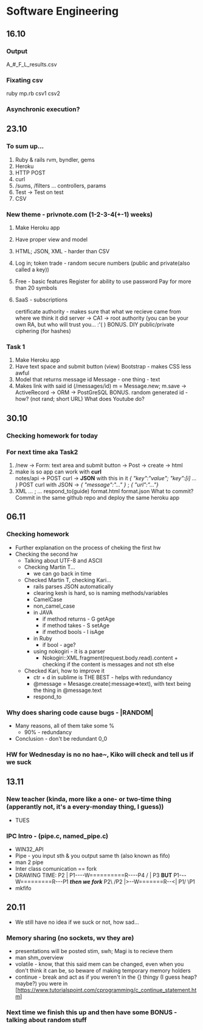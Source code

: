 # Software Engineering

## 16.10
### Output
A_#_F_L_results.csv
### Fixating csv
ruby mp.rb csv1 csv2
### Asynchronic execution?

## 23.10
### To sum up...
1. Ruby & rails
   rvm, byndler, gems
2. Heroku
3. HTTP
   POST
4. curl
5. /sums, /filters ...
   controllers, params
6. Test -> Test on test
7. CSV
### New theme - privnote.com (1-2-3-4(+-1) weeks)
1. Make Heroku app
2. Have proper view and model
3. HTML; JSON, XML - harder than CSV
4. Log in; token trade - random secure numbers (public and private(also called a key)) 
5. Free - basic features 
   Register for ability to use password
   Pay for more than 20 symbols
6. SaaS - subscriptions
   
   certificate authority - makes sure that what we recieve came from where we think it did
      server -> CA1 -> root authority (you can be your own RA, but who will trust you... :'( )
BONUS. DIY public/private ciphering (for hashes)
### Task 1
1. Make Heroku app
2. Have text space and submit button (view)
   Bootstrap - makes CSS less awful
3. Model that returns message id
   Message - one thing - text
4. Makes link with said id (/messages/id)
m = Message.new; m.save -> ActiveRecord -> ORM -> PostGreSQL
BONUS. random generated id - how? (not rand; short URL)
       What does Youtube do? 

## 30.10
### Checking homework for today

### For next time aka Task2
1. /new -> Form: text area and submit button -> Post -> create -> html
2. make is so app can work with **curl**<br>
   notes/api -> POST curl -> **JSON** with this in it *{ "key":"value"; "key":[i] ... }*
   POST curl with JSON -> *{ "message":"..." }* ; *{ "url":"..."}*
3. XML *<message> ... </message>* ; *<url> ... </url>*
        respond_to(guide)
          format.html
          format.json
What to commit? Commit in the same github repo and deploy the same heroku app

## 06.11
### Checking homework 
* Further explanation on the process of cheking the first hw
* Checking the second hw
   * Talking about UTF-8 and ASCII
   * Checking Martin T...
      * we can go back in time
   * Checked Martin T, checking Kari...
      * rails parses JSON automatically
      * clearing kesh is hard, so is naming methods/variables
      * CamelCase 
      * non_camel_case 
      * in JAVA
         * if method returns - G  getAge
         * if method takes - S setAge
         * if method bools - I isAge
      * in Ruby
         * if bool - age?
      * using nokogiri - it is a parser 
         * Nokogiri::XML.fragment(request.body.read).content + checking if the content is messages and not sth else
   * Checked Kari, how to improve it
      * ctr + d in sublime is THE BEST - helps with redundancy 
      * @message = Mesasge.create(:message=>text), with text being the thing in @message.text
      * respond_to 
### Why does sharing code cause bugs - |__RANDOM__| 
   * Many reasons, all of them take some %
      * 90% - redundancy
   * Conclusion - don't be redundant 0_0
### HW for Wednesday is no no hae~, Kiko will check and tell us if we suck

## 13.11
### New teacher (kinda, more like a one- or two-time thing (apperantly not, it's a every-monday thing, I guess))
* TUES
### IPC Intro - (pipe.c, named_pipe.c)
* WIN32_API
* Pipe - you input sth & you output same th (also known as fifo)
* man 2 pipe 
* Inter class comunication == fork
* DRAWING TIME:
      P2
      |
P1----W==========R----P4 /
      |
      P3
__BUT__
P1---W=========R---P1
__*then we fork*__
P2\                 /P2
   |>--W=======R--<|
P1/                 \P1
* mkfifo

## 20.11
* We still have no idea if we suck or not, how sad...
### Memory sharing (no sockets, wv they are)
* presentations will be posted stim, swh; Magi is to recieve them
* man shm_overview
* volatile - know, that this said mem can be changed, even when you don't think it can be, so beware of making temporary memory holders
* continue - break and act as if you weren't in the {} thingy (I guess heap? maybe?) you were in [https://www.tutorialspoint.com/cprogramming/c_continue_statement.htm]
### Next time we finish this up and then have some BONUS - talking about random stuff
